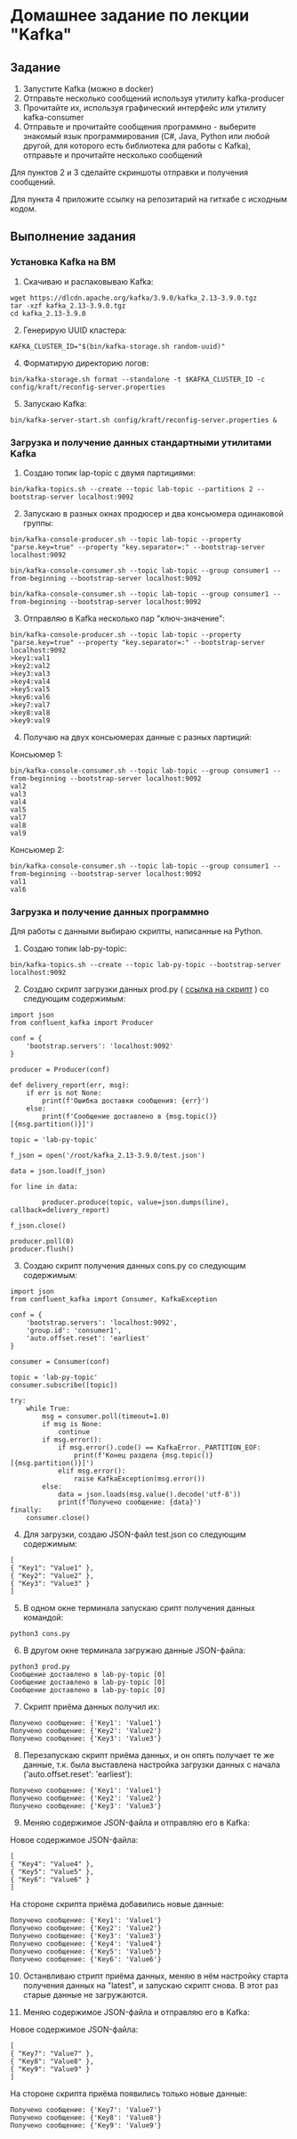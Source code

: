 # Домашнее задание по лекции "Kafka"

## Задание

1. Запустите Kafka (можно в docker)
2. Отправьте несколько сообщений используя утилиту kafka-producer
3. Прочитайте их, используя графический интерфейс или утилиту kafka-consumer
4. Отправьте и прочитайте сообщения программно - выберите знакомый язык программирования (C#, Java, Python или любой другой, для которого есть библиотека для работы с Kafka), отправьте и прочитайте несколько сообщений

Для пунктов 2 и 3 сделайте скриншоты отправки и получения сообщений.

Для пункта 4 приложите ссылку на репозитарий на гитхабе с исходным кодом.

## Выполнение задания

### Установка Kafka на ВМ

1. Скачиваю и распаковываю Kafka:
```
wget https://dlcdn.apache.org/kafka/3.9.0/kafka_2.13-3.9.0.tgz
tar -xzf kafka_2.13-3.9.0.tgz
cd kafka_2.13-3.9.0
```

2. Генерирую UUID кластера:
```
KAFKA_CLUSTER_ID="$(bin/kafka-storage.sh random-uuid)"
```

4. Форматирую директорию логов:
```
bin/kafka-storage.sh format --standalone -t $KAFKA_CLUSTER_ID -c config/kraft/reconfig-server.properties
```

5. Запускаю Kafka:
```
bin/kafka-server-start.sh config/kraft/reconfig-server.properties &
```

### Загрузка и получение данных стандартными утилитами Kafka

1. Создаю топик lap-topic с двумя партициями:
```
bin/kafka-topics.sh --create --topic lab-topic --partitions 2 --bootstrap-server localhost:9092
```

2. Запускаю в разных окнах продюсер и два консьюмера одинаковой группы:
```
bin/kafka-console-producer.sh --topic lab-topic --property "parse.key=true" --property "key.separator=:" --bootstrap-server localhost:9092

bin/kafka-console-consumer.sh --topic lab-topic --group consumer1 --from-beginning --bootstrap-server localhost:9092

bin/kafka-console-consumer.sh --topic lab-topic --group consumer1 --from-beginning --bootstrap-server localhost:9092
```

3. Отправляю в Kafka несколько пар "ключ-значение":
```
bin/kafka-console-producer.sh --topic lab-topic --property "parse.key=true" --property "key.separator=:" --bootstrap-server localhost:9092
>key1:val1
>key2:val2
>key3:val3
>key4:val4
>key5:val5
>key6:val6
>key7:val7
>key8:val8
>key9:val9
```

4. Получаю на двух консьюмерах данные с разных партиций:

Консьюмер 1:
```
bin/kafka-console-consumer.sh --topic lab-topic --group consumer1 --from-beginning --bootstrap-server localhost:9092
val2
val3
val4
val5
val7
val8
val9
```

Консьюмер 2:
```
bin/kafka-console-consumer.sh --topic lab-topic --group consumer1 --from-beginning --bootstrap-server localhost:9092
val1
val6
```

### Загрузка и получение данных программно

Для работы с данными выбираю скрипты, написанные на Python.

1. Создаю топик lab-py-topic:
```
bin/kafka-topics.sh --create --topic lab-py-topic --bootstrap-server localhost:9092
```

2. Создаю скрипт загрузки данных prod.py ( [ссылка на скрипт](https://github.com/Ionin-IV/DZ_OTUS/blob/main/Kafka/prod.py) ) со следующим содержимым:
```
import json
from confluent_kafka import Producer

conf = {
    'bootstrap.servers': 'localhost:9092'
}

producer = Producer(conf)

def delivery_report(err, msg):
    if err is not None:
        print(f'Ошибка доставки сообщения: {err}')
    else:
        print(f'Сообщение доставлено в {msg.topic()} [{msg.partition()}]')

topic = 'lab-py-topic'

f_json = open('/root/kafka_2.13-3.9.0/test.json')

data = json.load(f_json)

for line in data:

        producer.produce(topic, value=json.dumps(line), callback=delivery_report)

f_json.close()

producer.poll(0)
producer.flush()
```

3. Создаю скрипт получения данных cons.py со следующим содержимым:
```
import json
from confluent_kafka import Consumer, KafkaException

conf = {
    'bootstrap.servers': 'localhost:9092',
    'group.id': 'consumer1',
    'auto.offset.reset': 'earliest'
}

consumer = Consumer(conf)

topic = 'lab-py-topic'
consumer.subscribe([topic])

try:
    while True:
        msg = consumer.poll(timeout=1.0)
        if msg is None:
            continue
        if msg.error():
            if msg.error().code() == KafkaError._PARTITION_EOF:
                print(f'Конец раздела {msg.topic()} [{msg.partition()}]')
            elif msg.error():
                raise KafkaException(msg.error())
        else:
            data = json.loads(msg.value().decode('utf-8'))
            print(f'Получено сообщение: {data}')
finally:
    consumer.close()
```

4. Для загрузки, создаю JSON-файл test.json со следующим содержимым:
```
[
{ "Key1": "Value1" },
{ "Key2": "Value2" },
{ "Key3": "Value3" }
]
```

5. В одном окне терминала запускаю срипт получения данных командой:
```
python3 cons.py
```

6. В другом окне терминала загружаю данные JSON-файла:
```
python3 prod.py
Сообщение доставлено в lab-py-topic [0]
Сообщение доставлено в lab-py-topic [0]
Сообщение доставлено в lab-py-topic [0]
```

7. Скрипт приёма данных получил их:
```
Получено сообщение: {'Key1': 'Value1'}
Получено сообщение: {'Key2': 'Value2'}
Получено сообщение: {'Key3': 'Value3'}
```

8. Перезапускаю скрипт приёма данных, и он опять получает те же данные, т.к. была выставлена настройка загрузки данных с начала ('auto.offset.reset': 'earliest'):
```
Получено сообщение: {'Key1': 'Value1'}
Получено сообщение: {'Key2': 'Value2'}
Получено сообщение: {'Key3': 'Value3'}
```

9. Меняю содержимое JSON-файла и отправляю его в Kafka:

Новое содержимое JSON-файла:
```
[
{ "Key4": "Value4" },
{ "Key5": "Value5" },
{ "Key6": "Value6" }
]
```

На стороне скрипта приёма добавились новые данные:
```
Получено сообщение: {'Key1': 'Value1'}
Получено сообщение: {'Key2': 'Value2'}
Получено сообщение: {'Key3': 'Value3'}
Получено сообщение: {'Key4': 'Value4'}
Получено сообщение: {'Key5': 'Value5'}
Получено сообщение: {'Key6': 'Value6'}
```

10. Останвливаю стрипт приёма данных, меняю в нём настройку старта получения данных на "latest", и запускаю скрипт снова. В этот раз старые данные не загружаются.

11. Меняю содержимое JSON-файла и отправляю его в Kafka:

Новое содержимое JSON-файла:
```
[
{ "Key7": "Value7" },
{ "Key8": "Value8" },
{ "Key9": "Value9" }
]
```

На стороне скрипта приёма появились только новые данные:
```
Получено сообщение: {'Key7': 'Value7'}
Получено сообщение: {'Key8': 'Value8'}
Получено сообщение: {'Key9': 'Value9'}
```
